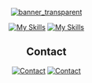<div align="center">

[![banner_transparent](https://user-images.githubusercontent.com/34923485/229663147-74269791-fb09-4bc5-a993-aa0f8b9fb411.png)](https://github.com/Haste171?tab=repositories)

[![My Skills](https://skillicons.dev/icons?i=django,fastapi,flask,nodejs,css,html,aws,cloudflare,heroku,nginx,vercel,git,github,gitlab,js)](https://skillicons.dev)
[![My Skills](https://skillicons.dev/icons?i=py,mongodb,mysql,postgres,linux,ps,postman,vscode)](https://skillicons.dev)

## Contact
[![Contact](https://rdgb.net/i/IK55r.png)](mailto:dapanon@protonmail.com) [![Contact](https://skillicons.dev/icons?i=discord)](https://discord.com/users/1095403138070089758)

</div>

